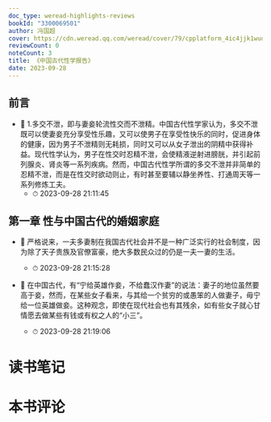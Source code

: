 ```yaml
---
doc_type: weread-highlights-reviews
bookId: "3300069501"
author: 冯国超
cover: https://cdn.weread.qq.com/weread/cover/79/cpplatform_4ic4jjk1wud9x9ngdstcdm/t7_cpplatform_4ic4jjk1wud9x9ngdstcdm1693378707.jpg
reviewCount: 0
noteCount: 3
title: 《中国古代性学报告》
date: 2023-09-28
---
```



## 前言


- 📌 1.多交不泄，即与妻妾轮流性交而不泄精。中国古代性学家认为，多交不泄既可以使妻妾充分享受性乐趣，又可以使男子在享受性快乐的同时，促进身体的健康，因为男子不泄精则无耗损，同时又可以从女子泄出的阴精中获得补益。现代性学认为，男子在性交时忍精不泄，会使精液逆射进膀胱，并引起前列腺炎、肾炎等一系列疾病。然而，中国古代性学所谓的多交不泄并非简单的忍精不泄，而是在性交时欲动则止，有时甚至要辅以静坐养性、打通周天等一系列修炼工夫。 
    - ⏱ 2023-09-28 21:11:45 
## 第一章 性与中国古代的婚姻家庭


- 📌 严格说来，一夫多妻制在我国古代社会并不是一种广泛实行的社会制度，因为除了天子贵族及官僚富豪，绝大多数民众过的仍是一夫一妻的生活。 
    - ⏱ 2023-09-28 21:15:28 

- 📌 在中国古代，有“宁给英雄作妾，不给蠢汉作妻”的说法：妻子的地位虽然要高于妾，然而，在某些女子看来，与其给一个贫穷的或愚笨的人做妻子，毋宁给一位英雄做妾。这种观念，即使在现代社会也有其残余，如有些女子就心甘情愿去做某些有钱或有权之人的“小三”。 
    - ⏱ 2023-09-28 21:19:06 

# 读书笔记


# 本书评论
